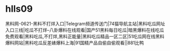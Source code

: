 # hlls09
黑料网-0621-黑料不打烊入口|Telegram频道传送门|74猫导航主站|黑料吃瓜网址入口三线|吃瓜不打烊–八卦爆料在线观看|国产51黑料每日吃瓜|暗黑爆料在线吃瓜免费观看|黑料吃瓜,不打烊,黑料正能量|黑料吃瓜精品一区二区|51吃瓜网在线黑料爆料网站|黑料吃瓜反差婊爆料上海|91国精产品自偷自偷观看||881比鸭
